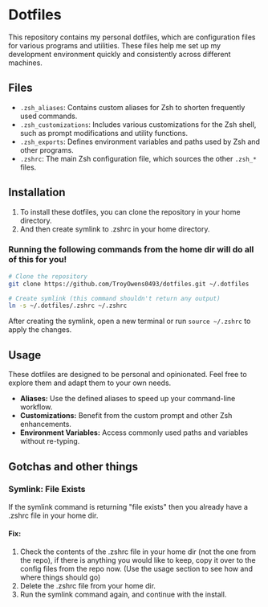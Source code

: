 # Dotfiles

This repository contains my personal dotfiles, which are configuration files for various programs and utilities. These files help me set up my development environment quickly and consistently across different machines.

## Files

*   `.zsh_aliases`: Contains custom aliases for Zsh to shorten frequently used commands.
*   `.zsh_customizations`: Includes various customizations for the Zsh shell, such as prompt modifications and utility functions.
*   `.zsh_exports`: Defines environment variables and paths used by Zsh and other programs.
*   `.zshrc`: The main Zsh configuration file, which sources the other `.zsh_*` files.

## Installation

1. To install these dotfiles, you can clone the repository in your home directory.
2. And then create symlink to .zshrc in your home directory.

### Running the following commands from the home dir will do all of this for you!

```bash
# Clone the repository
git clone https://github.com/TroyOwens0493/dotfiles.git ~/.dotfiles

# Create symlink (this command shouldn't return any output)
ln -s ~/.dotfiles/.zshrc ~/.zshrc
```

After creating the symlink, open a new terminal or run `source ~/.zshrc` to apply the changes.

## Usage

These dotfiles are designed to be personal and opinionated. Feel free to explore them and adapt them to your own needs.

*   **Aliases:** Use the defined aliases to speed up your command-line workflow.
*   **Customizations:** Benefit from the custom prompt and other Zsh enhancements.
*   **Environment Variables:** Access commonly used paths and variables without re-typing.

## Gotchas and other things

### Symlink: File Exists
If the symlink command is returning "file exists" then you already have a .zshrc file in your home dir.
#### Fix:
1. Check the contents of the .zshrc file in your home dir (not the one from the repo), if there is anything you would like to keep, copy it over to the config files from the repo now. (Use the usage section to see how and where things should go)
2. Delete the .zshrc file from your home dir.
3. Run the symlink command again, and continue with the install.

